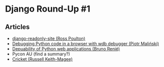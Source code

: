 # Django Round-Up #1

## Articles

* [django-readonly-site (Ross Poulton)](http://www.rossp.org/blog/2013/jul/02/django-readonly-site/)
* [Debugging Python code in a browser with wdb debugger (Piotr Maliński)](http://www.rkblog.rk.edu.pl/w/p/debugging-python-code-browser-wdb-debugger/)
* [Depuability of Python web applications (Bruno Renié)](https://speakerdeck.com/brutasse/deployability-of-python-web-applications)
* Pycon AU (find a summary?)
* [Cricket (Russell Keith-Magee)](http://freakboy3742.github.io/cricket/)
